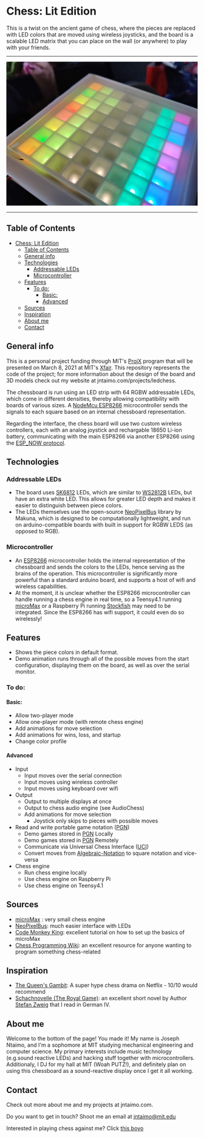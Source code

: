 # Chess: Lit Edition
This is a twist on the ancient game of chess, where the pieces are replaced with LED colors that are moved using wireless joysticks, and the board is a scalable LED matrix that you can place on the wall (or anywhere) to play with your friends.
___
![Board](/img/board.jpg)
___
## Table of Contents
- [Chess: Lit Edition](#chess-lit-edition)
  - [Table of Contents](#table-of-contents)
  - [General info](#general-info)
  - [Technologies](#technologies)
    - [Addressable LEDs](#addressable-leds)
    - [Microcontroller](#microcontroller)
  - [Features](#features)
    - [To do:](#to-do)
      - [Basic:](#basic)
      - [Advanced](#advanced)
  - [Sources](#sources)
  - [Inspiration](#inspiration)
  - [About me](#about-me)
  - [Contact](#contact)

## General info
  This is a personal project funding through MIT's [ProjX] program that will be presented on March 8, 2021 at MIT's [Xfair]. This repository represents the code of the project; for more information about the design of the board and 3D models check out my website at jntaimo.com/projects/ledchess.

  The chessboard is run using an LED strip with 64 RGBW addressable LEDs, which come in different densities, thereby allowing compatibility with boards of various sizes. A [NodeMcu ESP8266][ESP8266] microcontroller sends the signals to each square based on an internal chessboard representation.
  
  Regarding the interface, the chess board will use two custom wireless controllers, each with an analog joystick and rechargable 18650 Li-ion battery, communicating with the main ESP8266 via another ESP8266 using the [ESP_NOW protocol][ESP-NOW].
  
## Technologies
  ### Addressable LEDs
  * The board uses [SK6812] LEDs, which are similar to [WS2812B] LEDs, but have an extra white LED. This allows for greater LED depth and makes it easier to distinguish between piece colors.
  * The LEDs themselves use the open-source [NeoPixelBus] library by Makuna, which is designed to be computationally lightweight, and run on arduino-compatible boards with built in support for RGBW LEDS (as opposed to RGB). 
  
  ### Microcontroller
  * An [ESP8266] microcontroller holds the internal representation of the chessboard and sends the colors to the LEDs, hence serving as the brains of the operation. This microcontroller is significantly more powerful than a standard arduino board, and supports a host of wifi and wireless capabilities.
  * At the moment, it is unclear whether the ESP8266 microcontroller can handle running a chess engine in real time, so a Teensy4.1 running [microMax] or a Raspberry Pi running [Stockfish] may need to be integrated. Since the ESP8266 has wifi support, it could even do so wirelessly!
  
## Features
* Shows the piece colors in default format.
* Demo animation runs through all of the possible moves from the start configuration, displaying them on the board, as well as over the serial monitor.
### To do:
#### Basic:
* Allow two-player mode
* Allow one-player mode (with remote chess engine)
* Add animations for move selection
* Add animations for wins, loss, and startup
* Change color profile
#### Advanced
* Input
  * Input moves over the serial connection
  * Input moves using wireless controller
  * Input moves using keyboard over wifi
* Output
  * Output to multiple displays at once
  * Output to chess audio engine (see AudioChess)
  * Add animations for move selection
    * Joystick only skips to pieces with possible moves
* Read and write portable game notation ([PGN])
  * Demo games stored in [PGN] Locally
  * Demo games stored in [PGN] Remotely
  * Communicate via Universal Chess Interface ([UCI])
  * Convert moves from [Algebraic-Notation] to square notation and vice-versa 
* Chess engine
  * Run chess engine locally
  * Use chess engine on Raspberry Pi
  * Use chess engine on Teensy4.1
  
## Sources
* [microMax] : very small chess engine
* [NeoPixelBus]: much easier interface with LEDs
* [Code Monkey King]: excellent tutorial on how to set up the basics of microMax
* [Chess Programming Wiki]: an excellent resource for anyone wanting to program something chess-related

## Inspiration
* [The Queen's Gambit]: A super hype chess drama on Netflix - 10/10 would recommend
* [Schachnovelle (The Royal Game)][Schachnovelle]: an excellent short novel by Author [Stefan Zweig] that I read in German IV.

## About me

Welcome to the bottom of the page! You made it! My name is Joseph Ntaimo, and I'm a sophomore at MIT studying mechanical engineering and computer science. My primary interests include music technology (e.g.sound reactive LEDs) and hacking stuff together with microcontrollers. Additionaly, I DJ for my hall at MIT (Woah PUTZ!), and definitely plan on using this chessboard as a sound-reactive display once I get it all working.

## Contact
Check out more about me and my projects at jntaimo.com.

Do you want to get in touch? Shoot me an email at jntaimo@mit.edu

Interested in playing chess against me? Click [this boyo](https://chess.com/play/shazamthechosen)

[Projx]:https://projx.mit.edu/
[Xfair]:http://xfair.io/
[NeoPixelBus]: https://github.com/Makuna/NeoPixelBus
[microMax]:https://home.hccnet.nl/h.g.muller/max-src2.html
[Stockfish]:https://stockfishchess.org/
[ESP-NOW]:https://randomnerdtutorials.com/esp-now-esp8266-nodemcu-arduino-ide/
[ESP8266]:https://www.make-it.ca/nodemcu-arduino/nodemcu-details-specifications/
[PGN]:https://en.wikipedia.org/wiki/Portable_Game_Notation
[Algebraic-Notation]:https://en.wikipedia.org/wiki/Algebraic_notation_(chess)
[UCI]:https://en.wikipedia.org/wiki/Universal_Chess_Interface
[SK6812]:https://cdn-shop.adafruit.com/product-files/1138/SK6812+LED+datasheet+.pdf
[WS2812B]:https://cdn-shop.adafruit.com/datasheets/WS2812B.pdf
[AudioChess]:https://github.com/jntaimo/audiochess
[Code Monkey King]:https://www.youtube.com/watch?v=M7Hw-f-uUlc&feature=youtu.be
[The Queen's Gambit]:https://en.wikipedia.org/wiki/The_Queen%27s_Gambit_(miniseries)
[Schachnovelle]: https://en.wikipedia.org/wiki/The_Royal_Game
[Stefan Zweig]:https://en.wikipedia.org/wiki/Stefan_Zweig
[Chess Programming Wiki]:https://www.chessprogramming.org/